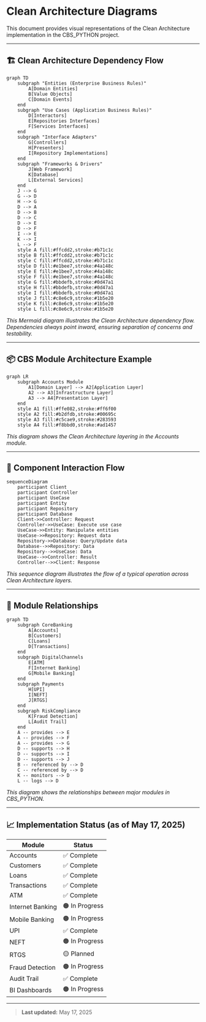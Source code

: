 # Clean Architecture Diagrams

This document provides visual representations of the Clean Architecture implementation in the CBS_PYTHON project.

---

## 🏗️ Clean Architecture Dependency Flow

```mermaid
graph TD
    subgraph "Entities (Enterprise Business Rules)"
        A[Domain Entities]
        B[Value Objects]
        C[Domain Events]
    end
    subgraph "Use Cases (Application Business Rules)"
        D[Interactors]
        E[Repositories Interfaces]
        F[Services Interfaces]
    end
    subgraph "Interface Adapters"
        G[Controllers]
        H[Presenters]
        I[Repository Implementations]
    end
    subgraph "Frameworks & Drivers"
        J[Web Framework]
        K[Database]
        L[External Services]
    end
    J --> G
    G --> D
    H --> G
    D --> A
    D --> B
    D --> C
    D --> E
    D --> F
    I --> E
    K --> I
    L --> F
    style A fill:#ffcdd2,stroke:#b71c1c
    style B fill:#ffcdd2,stroke:#b71c1c
    style C fill:#ffcdd2,stroke:#b71c1c
    style D fill:#e1bee7,stroke:#4a148c
    style E fill:#e1bee7,stroke:#4a148c
    style F fill:#e1bee7,stroke:#4a148c
    style G fill:#bbdefb,stroke:#0d47a1
    style H fill:#bbdefb,stroke:#0d47a1
    style I fill:#bbdefb,stroke:#0d47a1
    style J fill:#c8e6c9,stroke:#1b5e20
    style K fill:#c8e6c9,stroke:#1b5e20
    style L fill:#c8e6c9,stroke:#1b5e20
```

*This Mermaid diagram illustrates the Clean Architecture dependency flow. Dependencies always point inward, ensuring separation of concerns and testability.*

---

## 📦 CBS Module Architecture Example

```mermaid
graph LR
    subgraph Accounts Module
        A1[Domain Layer] --> A2[Application Layer]
        A2 --> A3[Infrastructure Layer]
        A3 --> A4[Presentation Layer]
    end
    style A1 fill:#ffe082,stroke:#ff6f00
    style A2 fill:#b2dfdb,stroke:#00695c
    style A3 fill:#c5cae9,stroke:#283593
    style A4 fill:#f8bbd0,stroke:#ad1457
```

*This diagram shows the Clean Architecture layering in the Accounts module.*

---

## 🔄 Component Interaction Flow

```mermaid
sequenceDiagram
    participant Client
    participant Controller
    participant UseCase
    participant Entity
    participant Repository
    participant Database
    Client->>Controller: Request
    Controller->>UseCase: Execute use case
    UseCase->>Entity: Manipulate entities
    UseCase->>Repository: Request data
    Repository->>Database: Query/Update data
    Database-->>Repository: Data
    Repository-->>UseCase: Data
    UseCase-->>Controller: Result
    Controller-->>Client: Response
```

*This sequence diagram illustrates the flow of a typical operation across Clean Architecture layers.*

---

## 🧩 Module Relationships

```mermaid
graph TD
    subgraph CoreBanking
        A[Accounts]
        B[Customers]
        C[Loans]
        D[Transactions]
    end
    subgraph DigitalChannels
        E[ATM]
        F[Internet Banking]
        G[Mobile Banking]
    end
    subgraph Payments
        H[UPI]
        I[NEFT]
        J[RTGS]
    end
    subgraph RiskCompliance
        K[Fraud Detection]
        L[Audit Trail]
    end
    A -- provides --> E
    A -- provides --> F
    A -- provides --> G
    D -- supports --> H
    D -- supports --> I
    D -- supports --> J
    B -- referenced by --> D
    C -- referenced by --> D
    K -- monitors --> D
    L -- logs --> D
```

*This diagram shows the relationships between major modules in CBS_PYTHON.*

---

## 📈 Implementation Status (as of May 17, 2025)

| Module                | Status        |
|-----------------------|--------------|
| Accounts              | ✅ Complete   |
| Customers             | ✅ Complete   |
| Loans                 | ✅ Complete   |
| Transactions          | ✅ Complete   |
| ATM                   | ✅ Complete   |
| Internet Banking      | 🟠 In Progress|
| Mobile Banking        | 🟠 In Progress|
| UPI                   | ✅ Complete   |
| NEFT                  | 🟠 In Progress|
| RTGS                  | 🟡 Planned    |
| Fraud Detection       | 🟠 In Progress|
| Audit Trail           | ✅ Complete   |
| BI Dashboards         | 🟠 In Progress|

---

> **Last updated:** May 17, 2025